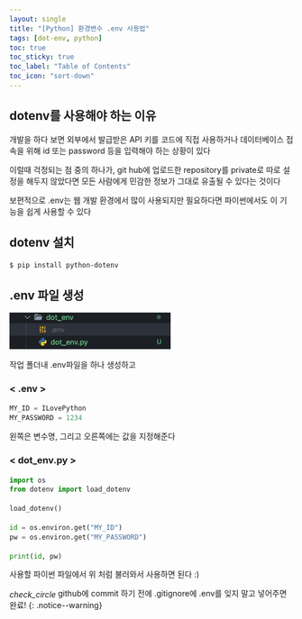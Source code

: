 ```yaml
---
layout: single
title: "[Python] 환경변수 .env 사용법"
tags: [dot-env, python]
toc: true
toc_sticky: true
toc_label: "Table of Contents"
toc_icon: "sort-down"
---
```


## dotenv를 사용해야 하는 이유

개발을 하다 보면 외부에서 발급받은 API 키를 코드에 직접 사용하거나 데이터베이스 접속을 위해 id 또는 password 등을 입력해야 하는 상황이 있다

이럴때 걱정되는 점 중의 하나가, git hub에 업로드한 repository를 private로 따로 설정을 해두지 않았다면 모든 사람에게 민감한 정보가 그대로 유출될 수 있다는 것이다

보편적으로 .env는 웹 개발 환경에서 많이 사용되지만 필요하다면 파이썬에서도 이 기능을 쉽게 사용할 수 있다

## dotenv 설치

```zsh
$ pip install python-dotenv
```

## .env 파일 생성

![dotenv](/assets/images/dot.png)

작업 폴더내 .env파일을 하나 생성하고

### < .env >

```python
MY_ID = ILovePython
MY_PASSWORD = 1234
```

왼쪽은 변수명, 그리고 오른쪽에는 값을 지정해준다

### < dot_env.py >

```python
import os
from dotenv import load_dotenv

load_dotenv()

id = os.environ.get("MY_ID")
pw = os.environ.get("MY_PASSWORD")

print(id, pw)
```

사용할 파이썬 파일에서 위 처럼 불러와서 사용하면 된다 :)

<i class="material-symbols-outlined" style="vertical-align: middle;">check_circle</i> github에 commit 하기 전에 .gitignore에 .env를 잊지 말고 넣어주면 완료!
{: .notice--warning}
